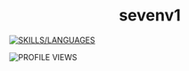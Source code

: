 <h1 align="center">sevenv1</h1>

[![SKILLS/LANGUAGES](https://skillicons.dev/icons?i=js,html,css,ts,py,lua,php)](https://skillicons.dev)

![PROFILE VIEWS](https://komarev.com/ghpvc/?username=sevenv1&color=FF0000&style=for-the-badge)
